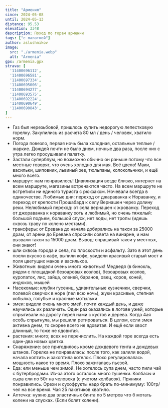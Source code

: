 ```yaml
---
title: "Армения"
since: 2024-05-08
until: 2024-05-13
distance: 95.53
elevation: 3348
description: Поход по горам армении
tags: ["с палаткой"]
author: aslushnikov
image:
  src: "./armenia.webp"
  alt: "Armenia"
gpx: /armenia.gpx
strava: [
  '11400696112',
  '11400696581',
  '11400697334',
  '11400695006',
  '11400694277',
  '11400693575',
  '11400692224',
  '11400690649',
  '11400690843',
]
---
```


- Газ был нерезьбовой, пришлось купить недорогую лепестковую горелку. Закупились из расчета 80 мл / день / человек, хватило норм. 
- Погода повезло, первая ночь была холодная, остальные теплые / жаркие. Дождей почти не было днем, ночные два раза, после них с утра легко просушивали палатку.
- Застали суперблум, но возможно обычно он раньше потому что все местные говорят, что очень холодно для мая. Всё цвело! Маки, васильки, шиповник, львиный зев, тюльпаны, колокольчики, и ещё много всего.
- маршрут: нам понравилось! Цивилизация везде близко, интернет на всем маршруте, магазины встречаются часто. На всем маршруте не встретили ни единого туриста с рюкзаком. Ночевали всегда в одиночестве. Любимые дни: переход от джараванка к Нораванку, и переход от крепости Прошабард к селу Вернашен через долину реки. Нелюбимый переход: от села вернашен к жрованку.
Переход от джораванка к нораванку хоть и любимый, но очень тяжелый: большой подъем, большой спуск, нет воды, нет тропы (идешь сквозь траву по колено местами).
- трансферы: от Еревана до начала добирались на такси за 25000 драм, от арени до Еревана спросили совета на винарне, и нам вызвали такси за 15000 драм. Вывод: спрашивай такси у местных, они знают!
- шли сквозь города и села, по плоскости и асфальту. Зато в этот день поели вкусно в кафе, выпили кофе, увидели красивый старый мост и поля цветущих маков и васильков. 
- Животные: видели очень много животных! Медведя (в бинокль, рядом с площадкой безоаровых козлов), безоаровых козлов, куропаток, лис, зайца, оленей, баранов, овец, коров, коней, индюков, мышей
- Насекомые: клубки гусениц, удивительные кузнечики, сверчки, полевой сверчок в норе (пел всю ночь), жуки красивые, степная кобылка, голубые и красные мотыльки
- змеи: видели очень много змей, почти каждый день, и даже научились их различать. Один раз оказались в логове ужей, которые спрыгивали на дорогу перел нами с кустов и дерева. Когда 4ая особь спрыгнула, мы решили ретироваться. В целом, если змея активна днем, то скорее всего не ядовитая. И ещё если хвост длинный, то тоже не ядовитая.
- растения: много; всех не перечислить. На каждой горе всегда есть один-два новых цветка. 
- Снаряжение: все пригодилось кроме дождевого тента и дождевых штанов. Горелка не понравилась: после того, как залили водой, начала коптить и закоптила котелок. Плохо регулировалась мощность какое то время. Плохо зажигалась пьезой.
- Еда: ели меньше чем зимой. Не хотелось супа днем, часто пили чай с бутербродами. Из-за этого осталось много тушенки. Колбасы и сыра ели по 50г на человека (с учетом колбасок). Пряники понравились. Орехи и сухофрукты надо брать по-минимуму: 100гр/чел на все время. Чая 25 пакетиков хватило.
- Аптечка: нужно два эластичных бинта по 5 метров что б мотать колени на спусках. (Если болят колени).
